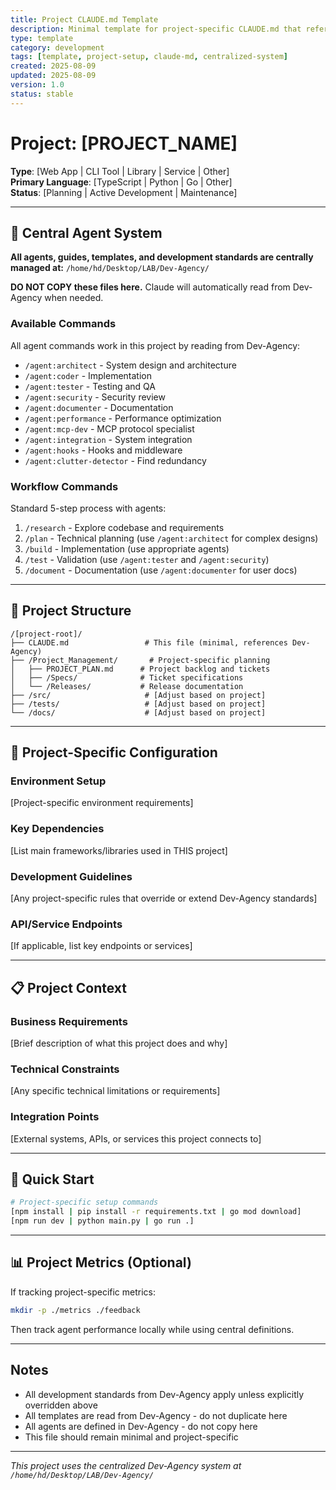 ```yaml
---
title: Project CLAUDE.md Template
description: Minimal template for project-specific CLAUDE.md that references the central Dev-Agency system
type: template
category: development
tags: [template, project-setup, claude-md, centralized-system]
created: 2025-08-09
updated: 2025-08-09
version: 1.0
status: stable
---
```


# Project: [PROJECT_NAME]

**Type**: [Web App | CLI Tool | Library | Service | Other]  
**Primary Language**: [TypeScript | Python | Go | Other]  
**Status**: [Planning | Active Development | Maintenance]

---

## 🎯 Central Agent System

**All agents, guides, templates, and development standards are centrally managed at:**
`/home/hd/Desktop/LAB/Dev-Agency/`

**DO NOT COPY these files here.** Claude will automatically read from Dev-Agency when needed.

### Available Commands
All agent commands work in this project by reading from Dev-Agency:
- `/agent:architect` - System design and architecture
- `/agent:coder` - Implementation 
- `/agent:tester` - Testing and QA
- `/agent:security` - Security review
- `/agent:documenter` - Documentation
- `/agent:performance` - Performance optimization
- `/agent:mcp-dev` - MCP protocol specialist
- `/agent:integration` - System integration
- `/agent:hooks` - Hooks and middleware
- `/agent:clutter-detector` - Find redundancy

### Workflow Commands
Standard 5-step process with agents:
1. `/research` - Explore codebase and requirements
2. `/plan` - Technical planning (use `/agent:architect` for complex designs)
3. `/build` - Implementation (use appropriate agents)
4. `/test` - Validation (use `/agent:tester` and `/agent:security`)
5. `/document` - Documentation (use `/agent:documenter` for user docs)

---

## 📁 Project Structure

```
/[project-root]/
├── CLAUDE.md                 # This file (minimal, references Dev-Agency)
├── /Project_Management/       # Project-specific planning
│   ├── PROJECT_PLAN.md      # Project backlog and tickets
│   ├── /Specs/              # Ticket specifications
│   └── /Releases/           # Release documentation
├── /src/                     # [Adjust based on project]
├── /tests/                   # [Adjust based on project]
└── /docs/                    # [Adjust based on project]
```

---

## 🔧 Project-Specific Configuration

### Environment Setup
[Project-specific environment requirements]

### Key Dependencies
[List main frameworks/libraries used in THIS project]

### Development Guidelines
[Any project-specific rules that override or extend Dev-Agency standards]

### API/Service Endpoints
[If applicable, list key endpoints or services]

---

## 📋 Project Context

### Business Requirements
[Brief description of what this project does and why]

### Technical Constraints
[Any specific technical limitations or requirements]

### Integration Points
[External systems, APIs, or services this project connects to]

---

## 🚀 Quick Start

```bash
# Project-specific setup commands
[npm install | pip install -r requirements.txt | go mod download]
[npm run dev | python main.py | go run .]
```

---

## 📊 Project Metrics (Optional)

If tracking project-specific metrics:
```bash
mkdir -p ./metrics ./feedback
```

Then track agent performance locally while using central definitions.

---

## Notes

- All development standards from Dev-Agency apply unless explicitly overridden above
- All templates are read from Dev-Agency - do not duplicate here
- All agents are defined in Dev-Agency - do not copy here
- This file should remain minimal and project-specific

---

*This project uses the centralized Dev-Agency system at `/home/hd/Desktop/LAB/Dev-Agency/`*